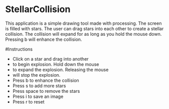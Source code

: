 # StellarCollision

This application is a simple drawing tool made with processing. The screen is filled with stars. 
The user can drag stars into each other to create a stellar collision. The collision will expand for as long
as you hold the mouse down. Pressing b will enhance the collision.

#Instructions

* Click on a star and drag into another
* to begin explosion. Hold down the mouse 
* to expand the explosion. Releasing the mouse
* will stop the explosion.
* Press b to enhance the collision
* Press s to add more stars
* Press space to remove the stars
* Press i to save an image
* Press r to reset
